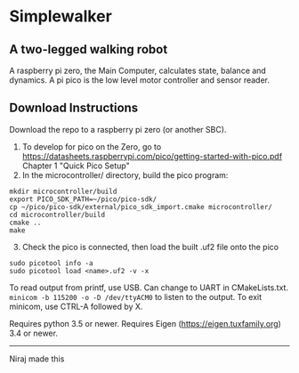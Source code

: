 # Simplewalker
A two-legged walking robot
---
A raspberry pi zero, the Main Computer, calculates state, balance and dynamics. A pi pico is the low level motor controller and sensor reader.

## Download Instructions
Download the repo to a raspberry pi zero (or another SBC).

1. To develop for pico on the Zero, go to https://datasheets.raspberrypi.com/pico/getting-started-with-pico.pdf Chapter 1 "Quick Pico Setup"
2. In the microcontroller/ directory, build the pico program:
```
mkdir microcontroller/build
export PICO_SDK_PATH=~/pico/pico-sdk/
cp ~/pico/pico-sdk/external/pico_sdk_import.cmake microcontroller/
cd microcontroller/build
cmake ..
make
```

3. Check the pico is connected, then load the built .uf2 file onto the pico

```
sudo picotool info -a
sudo picotool load <name>.uf2 -v -x
```

To read output from printf, use USB. Can change to UART in CMakeLists.txt.
`minicom -b 115200 -o -D /dev/ttyACM0` to listen to the output. To exit minicom, use CTRL-A followed by X.

Requires python 3.5 or newer. Requires Eigen (https://eigen.tuxfamily.org) 3.4 or newer.





---
Niraj made this

